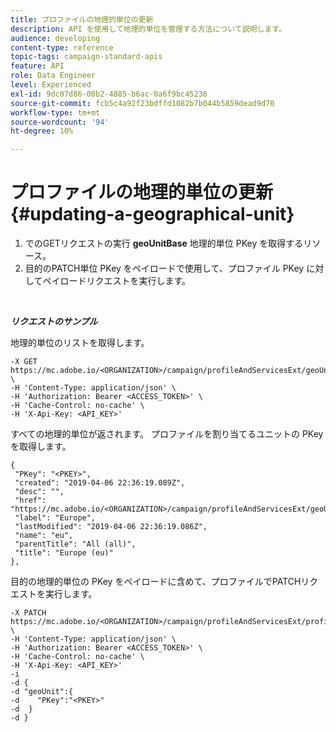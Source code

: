 ```yaml
---
title: プロファイルの地理的単位の更新
description: API を使用して地理的単位を管理する方法について説明します。
audience: developing
content-type: reference
topic-tags: campaign-standard-apis
feature: API
role: Data Engineer
level: Experienced
exl-id: 9dc07d86-00b2-4885-b6ac-0a6f9bc45236
source-git-commit: fcb5c4a92f23bdffd1082b7b044b5859dead9d70
workflow-type: tm+mt
source-wordcount: '94'
ht-degree: 10%

---
```


# プロファイルの地理的単位の更新 {#updating-a-geographical-unit}

1. でのGETリクエストの実行 **geoUnitBase** 地理的単位 PKey を取得するリソース。
1. 目的のPATCH単位 PKey をペイロードで使用して、プロファイル PKey に対してペイロードリクエストを実行します。

<br/>

***リクエストのサンプル***

地理的単位のリストを取得します。

```
-X GET https://mc.adobe.io/<ORGANIZATION>/campaign/profileAndServicesExt/geoUnitBase/ \
-H 'Content-Type: application/json' \
-H 'Authorization: Bearer <ACCESS_TOKEN>' \
-H 'Cache-Control: no-cache' \
-H 'X-Api-Key: <API_KEY>'
```

すべての地理的単位が返されます。 プロファイルを割り当てるユニットの PKey を取得します。

```
{
 "PKey": "<PKEY>",
 "created": "2019-04-06 22:36:19.089Z",
 "desc": "",
 "href": "https://mc.adobe.io/<ORGANIZATION>/campaign/profileAndServicesExt/geoUnitBase/<PKEY>",
 "label": "Europe",
 "lastModified": "2019-04-06 22:36:19.086Z",
 "name": "eu",
 "parentTitle": "All (all)",
 "title": "Europe (eu)"
},
```

目的の地理的単位の PKey をペイロードに含めて、プロファイルでPATCHリクエストを実行します。

```
-X PATCH https://mc.adobe.io/<ORGANIZATION>/campaign/profileAndServicesExt/profile/<PKEY> \
-H 'Content-Type: application/json' \
-H 'Authorization: Bearer <ACCESS_TOKEN>' \
-H 'Cache-Control: no-cache' \
-H 'X-Api-Key: <API_KEY>'
-i
-d {
-d "geoUnit":{
-d    "PKey":"<PKEY>"
-d  }
-d }
```

<!-- + réponse -->
